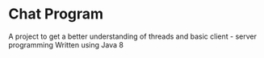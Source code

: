 # Chat Program

A project to get a better understanding of threads and basic
client - server programming
Written using Java 8